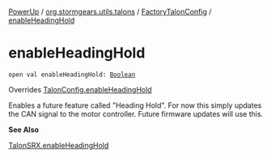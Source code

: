 [PowerUp](../../index.md) / [org.stormgears.utils.talons](../index.md) / [FactoryTalonConfig](index.md) / [enableHeadingHold](./enable-heading-hold.md)

# enableHeadingHold

`open val enableHeadingHold: `[`Boolean`](https://kotlinlang.org/api/latest/jvm/stdlib/kotlin/-boolean/index.html)

Overrides [TalonConfig.enableHeadingHold](../-talon-config/enable-heading-hold.md)

Enables a future feature called "Heading Hold". For now this simply updates the CAN signal to the motor
controller. Future firmware updates will use this.

**See Also**

[TalonSRX.enableHeadingHold](#)

